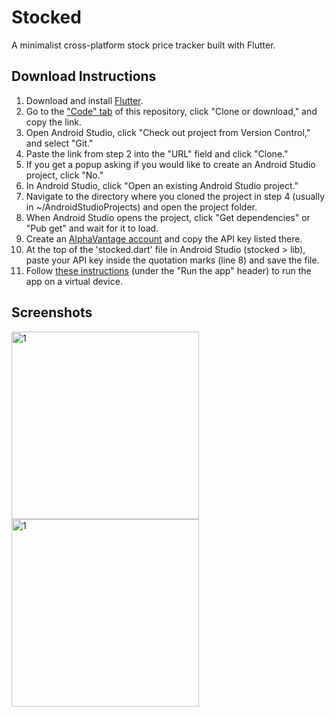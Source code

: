 # Stocked
A minimalist cross-platform stock price tracker built with Flutter.

## Download Instructions
1. Download and install [Flutter](http://flutter.dev/).
2. Go to the ["Code" tab](https://github.com/R-Taneja/flutter-stock-tracker) of this repository, click "Clone or download," and copy the link.
3. Open Android Studio, click "Check out project from Version Control," and select "Git."
4. Paste the link from step 2 into the "URL" field and click "Clone."
5. If you get a popup asking if you would like to create an Android Studio project, click "No."
6. In Android Studio, click "Open an existing Android Studio project."
7. Navigate to the directory where you cloned the project in step 4 (usually in ~/AndroidStudioProjects) and open the project folder.
8. When Android Studio opens the project, click "Get dependencies" or "Pub get" and wait for it to load.
9. Create an [AlphaVantage account](https://www.alphavantage.co/support/#api-key) and copy the API key listed there.
10. At the top of the 'stocked.dart' file in Android Studio (stocked > lib), paste your API key inside the quotation marks (line 8) and save the file.
11. Follow [these instructions](https://flutter.dev/docs/get-started/test-drive) (under the "Run the app" header) to run the app on a virtual device.

## Screenshots

<img src="https://user-images.githubusercontent.com/47066511/79512918-86587e80-8010-11ea-9d2c-344339b01d13.png" width="300" alt="1">
<img src="https://user-images.githubusercontent.com/47066511/79512920-86f11500-8010-11ea-8f59-4d4a08a98e07.png" width="300" alt="1">
